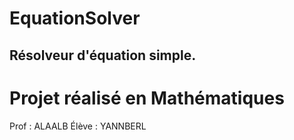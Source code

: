 # EquationSolver

## Résolveur d'équation simple.

# Projet réalisé en Mathématiques 
Prof : ALAALB
Élève : YANNBERL
